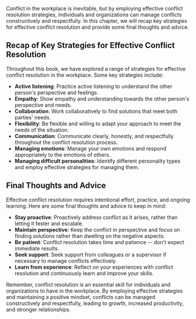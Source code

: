

Conflict in the workplace is inevitable, but by employing effective conflict resolution strategies, individuals and organizations can manage conflicts constructively and respectfully. In this chapter, we will recap key strategies for effective conflict resolution and provide some final thoughts and advice.

Recap of Key Strategies for Effective Conflict Resolution
---------------------------------------------------------

Throughout this book, we have explored a range of strategies for effective conflict resolution in the workplace. Some key strategies include:

* **Active listening**: Practice active listening to understand the other person's perspective and feelings.
* **Empathy**: Show empathy and understanding towards the other person's perspective and needs.
* **Collaboration**: Work collaboratively to find solutions that meet both parties' needs.
* **Flexibility**: Be flexible and willing to adapt your approach to meet the needs of the situation.
* **Communication**: Communicate clearly, honestly, and respectfully throughout the conflict resolution process.
* **Managing emotions**: Manage your own emotions and respond appropriately to the emotions of others.
* **Managing difficult personalities**: Identify different personality types and employ effective strategies for managing them.

Final Thoughts and Advice
-------------------------

Effective conflict resolution requires intentional effort, practice, and ongoing learning. Here are some final thoughts and advice to keep in mind:

* **Stay proactive**: Proactively address conflict as it arises, rather than letting it fester and escalate.
* **Maintain perspective**: Keep the conflict in perspective and focus on finding solutions rather than dwelling on the negative aspects.
* **Be patient**: Conflict resolution takes time and patience -- don't expect immediate results.
* **Seek support**: Seek support from colleagues or a supervisor if necessary to manage conflicts effectively.
* **Learn from experience**: Reflect on your experiences with conflict resolution and continuously learn and improve your skills.

Remember, conflict resolution is an essential skill for individuals and organizations to have in the workplace. By employing effective strategies and maintaining a positive mindset, conflicts can be managed constructively and respectfully, leading to growth, increased productivity, and stronger relationships.